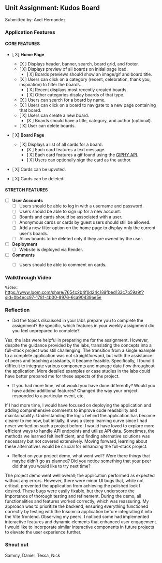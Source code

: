 ## Unit Assignment: Kudos Board

Submitted by: Axel Hernandez

### Application Features

#### CORE FEATURES

- [ X] **Home Page**
  - [X ] Displays header, banner, search, board grid, and footer.
  - [ X] Displays preview of all boards on initial page load.
    - [ X] Boards previews should show an image/gif and board title.
  - [X ] Users can click on a category (recent, celebration, thank you, inspiration) to filter the boards.
    - [ X] Recent displays most recently created boards.
    - [ X] Other categories display boards of that type.
  - [X ] Users can search for a board by name.
  - [X ] Users can click on a board to navigate to a new page containing that board.
  - [ X] Users can create a new board.
    - [X ] Boards should have a title, category, and author (optional).
  - [ X] User can delete boards.
  
- [ X] **Board Page**
  - [ X] Displays a list of all cards for a board.
    -  [X ] Each card features a text message.
    -  [ X] Each card features a gif found using the [GIPHY API](https://developers.giphy.com/docs/api/).
    -  [ X] Users can optionally sign the card as the author.  
-   [ X] Cards can be upvoted.
-   [ X] Cards can be deleted.


#### STRETCH FEATURES


- [ ] **User Accounts**
  - [ ] Users should be able to log in with a username and password.
  - [ ] Users should be able to sign up for a new account.
  - [ ]  Boards and cards should be associated with a user.
    - [ ]  Anonymous cards or cards by guest users should still be allowed.
  - [ ] Add a new filter option on the home page to display only the current user's boards.
  - [ ] Allow boards to be deleted only if they are owned by the user.
- [ ] **Deployment**
  - [ ] Website is deployed via Render.
- [ ] **Comments**
  - [ ] Users should be able to comment on cards.


### Walkthrough Video


`Video:` https://www.loom.com/share/7654c2b4f0d24c189fbed133c7b59a9f?sid=0b4ecc97-1781-4b30-8976-6ca90439ae5e

### Reflection

* Did the topics discussed in your labs prepare you to complete the assignment? Be specific, which features in your weekly assignment did you feel unprepared to complete?

Yes, the labs were helpful in preparing me for the assignment. However, despite the guidance provided by the labs, translating the concepts into a full-stack project was still challenging. The transition from a single example to a complete application was not straightforward, but with the assistance of peers and teaching assistants, it became feasible. Specifically, I found it difficult to integrate various components and manage data flow throughout the application. More detailed examples or case studies in the labs could have better prepared me for these aspects of the project.

* If you had more time, what would you have done differently? Would you have added additional features? Changed the way your project responded to a particular event, etc.
  
If I had more time, I would have focused on deploying the application and adding comprehensive comments to improve code readability and maintainability. Understanding the logic behind the application has become clearer to me now, but initially, it was a steep learning curve since I had never worked on such a project before. I would have loved to explore more efficient ways to handle API endpoints and utilize API data. Sometimes, the methods we learned felt inefficient, and finding alternative solutions was necessary but not covered extensively. Moving forward, learning about these alternatives would be crucial for enhancing the full-stack project.

* Reflect on your project demo, what went well? Were there things that maybe didn't go as planned? Did you notice something that your peer did that you would like to try next time?

The project demo went well overall; the application performed as expected without any errors. However, there were minor UI bugs that, while not critical, prevented the application from achieving the polished look I desired. These bugs were easily fixable, but they underscore the importance of thorough testing and refinement. During the demo, all functionalities and features worked correctly, which was reassuring. My approach was to prioritize the backend, ensuring everything functioned correctly by testing with the Insomnia application before integrating it into the Vite frontend. Observing my peers, I noticed some had implemented interactive features and dynamic elements that enhanced user engagement. I would like to incorporate similar interactive components in future projects to elevate the user experience further.


### Shout out

Sammy, Daniel, Tessa, Nick